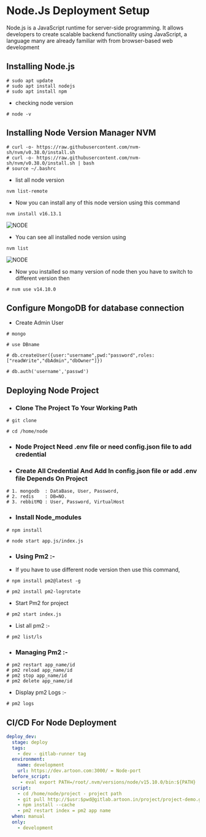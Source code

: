 # Node.Js Deployment Setup

Node.js is a JavaScript runtime for server-side programming. It allows developers to create scalable backend functionality using JavaScript, a language many are already familiar with from browser-based web development

## Installing Node.js

```text
# sudo apt update  
# sudo apt install nodejs  
# sudo apt install npm
```

- checking node version

```text
# node -v
```

## Installing Node Version Manager NVM

```text
# curl -o- https://raw.githubusercontent.com/nvm-sh/nvm/v0.38.0/install.sh
# curl -o- https://raw.githubusercontent.com/nvm-sh/nvm/v0.38.0/install.sh | bash
# source ~/.bashrc
```

- list all node version

```text
nvm list-remote
```

- Now you can install any of this node version using this command  

```text
nvm install v16.13.1
```

![NODE](./image/nvm-install.jpg)

- You can see all installed node version using  

```text
nvm list
```

![NODE](./image/nvm-ls.jpg)

- Now you installed so many version of node then you have to switch to different version then  

```text
# nvm use v14.10.0
```

## Configure MongoDB for database connection

- Create Admin User

```text
# mongo
```

```text
# use DBname 
```

```text
# db.createUser({user:"username",pwd:"password",roles:["readWrite","dbAdmin","dbOwner"]})
```

```text
# db.auth('username','passwd')
```

## Deploying Node Project

- ### Clone The Project To Your Working Path

```text
# git clone 
```

```text
# cd /home/node
```

- ### Node Project Need .env file or need config.json file to add credential

- ### Create All Credential And Add In config.json file or add .env file Depends On Project

```text
# 1. mongodb  : DataBase, User, Password,
# 2. redis    : DB=NO. 
# 3. rebbitMQ : User, Password, VirtualHost
```

- ### Install Node_modules

```text
# npm install
```

```text
# node start app.js/index.js
```

- ### Using Pm2 :-

- If you have to use different node version then use this command,

```text
# npm install pm2@latest -g
```

```text
# pm2 install pm2-logrotate
```
- Start Pm2 for project

```text
# pm2 start index.js
```

- List all pm2 :-

```text
# pm2 list/ls
```

- ### Managing Pm2 :-

```text
# pm2 restart app_name/id
# pm2 reload app_name/id
# pm2 stop app_name/id
# pm2 delete app_name/id
```

- Display pm2 Logs :-

```text
# pm2 logs
```

## CI/CD For Node Deployment

```yml
deploy_dev:
  stage: deploy
  tags:
    - dev - gitlab-runner tag
  environment:
    name: development
    url: https://dev.artoon.com:3000/ = Node-port
  before_script:
     - eval export PATH=/root/.nvm/versions/node/v15.10.0/bin:${PATH}
  script:
    - cd /home/node/project - project path
    - git pull http://$usr:$pwd@gitlab.artoon.in/project/project-demo.git -f development
    - npm install --cache
    - pm2 restart index = pm2 app name
  when: manual
  only:
    - development
```
